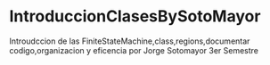 # IntroduccionClasesBySotoMayor
Introudccion de las FiniteStateMachine,class,regions,documentar codigo,organizacion y eficencia por Jorge Sotomayor 3er Semestre
